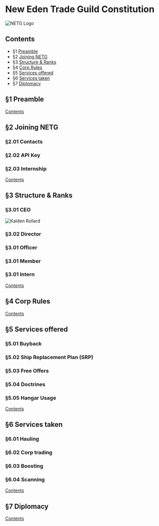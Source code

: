 # New Eden Trade Guild Constitution

![NETG Logo](https://image.eveonline.com/Corporation/98446794_256.png)

## Contents
* §1 [Preamble](#1-preamble)
* §2 [Joining NETG](#2-joining-netg)
* §3 [Structure & Ranks](#3-structure--ranks)
* §4 [Corp Rules](#4-corp-rules)
* §5 [Services offered](#5-services-offered)
* §6 [Services taken](#6-services-taken)
* §7 [Diplomacy](#7-diplomacy)

## §1 Preamble

[Contents](#contents)

## §2 Joining NETG
### §2.01 Contacts
### §2.02 API Key
### §2.03 Internship

[Contents](#contents)

## §3 Structure & Ranks
### §3.01 CEO
![Kalden Rollard](https://imageserver.eveonline.com//Character/93930393_64.jpg)
### §3.02 Director
### §3.01 Officer
### §3.01 Member
### §3.01 Intern

[Contents](#contents)

## §4 Corp Rules

[Contents](#contents)

## §5 Services offered
### §5.01 Buyback
### §5.02 Ship Replacement Plan (SRP)
### §5.03 Free Offers
### §5.04 Doctrines
### §5.05 Hangar Usage 

[Contents](#contents)

## §6 Services taken
### §6.01 Hauling
### §6.02 Corp trading
### §6.03 Boosting
### §6.04 Scanning

[Contents](#contents)

## §7 Diplomacy

[Contents](#contents)
